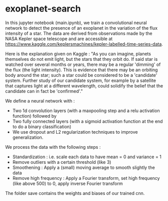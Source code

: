 # exoplanet-search

In this jupyter notebook (main.ipynb), we train a convolutional neural network to detect the presence of an exoplanet in the variation of the flux intensity of a star. The data are derived from observations made by the NASA Kepler space telescope and are accessible at https://www.kaggle.com/keplersmachines/kepler-labelled-time-series-data.

Here is the explanation given on Kaggle : "As you can imagine, planets themselves do not emit light, but the stars that they orbit do. If said star is watched over several months or years, there may be a regular 'dimming' of the flux (the light intensity). This is evidence that there may be an orbiting body around the star; such a star could be considered to be a 'candidate' system. Further study of our candidate system, for example by a satellite that captures light at a different wavelength, could solidify the belief that the candidate can in fact be 'confirmed'."

We define a neural network with :

- Two 1d convolution layers (with a maxpooling step and a relu activation function) followed by
- Two fully connected layers (with a sigmoid activation function at the end to do a binary classification)
- We use dropout and L2 regularization techniques to improve generalization.

We process the data with the following steps :

- Standardization : i.e. scale each data to have mean = 0 and variance = 1
- Remove outliers with a certain threshold (like 3)
- Smoothening : Apply a (small) moving average to smooth slightly the data
- Remove high frequency : Apply a Fourier transform, set high frequency (like above 500) to 0, apply inverse Fourier transform

The folder save contains the weights and biases of our trained cnn.

